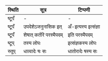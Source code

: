 | स्थिति | सूत्र | टिप्पणी |
| ----- | ------- | ------ |
| ष्टूपँ | - | - |
| ष्टूपँ | उपदेशेऽजनुनासिक इत् | अँ-इत्यस्य इत्संज्ञा |
| ष्टूपँ | शेषात् कर्तरि परस्मैपदम् | इति परस्मैपदम् |
| ष्टूप् | तस्य लोपः | इत्संज्ञकस्य लोपः |
| स्तूप् | धात्वादेः षः सः | धातोरादेः षस्य सः |
